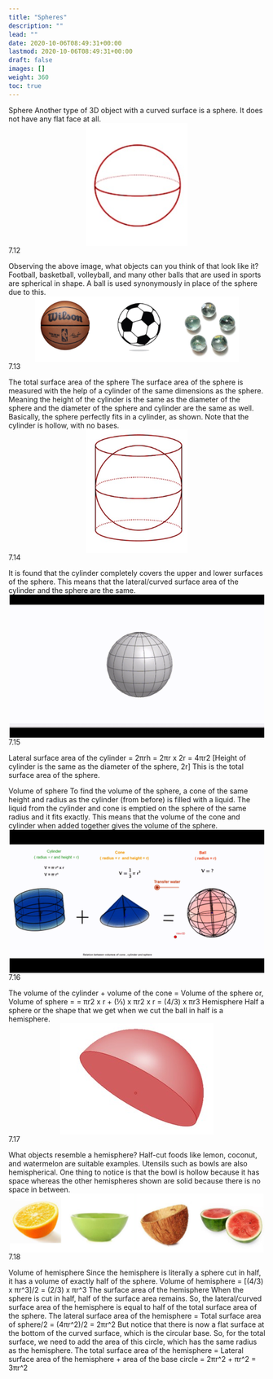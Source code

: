 ```yaml
---
title: "Spheres"
description: ""
lead: ""
date: 2020-10-06T08:49:31+00:00
lastmod: 2020-10-06T08:49:31+00:00
draft: false
images: []
weight: 360
toc: true
---
```


Sphere
Another type of 3D object with a curved surface is a sphere. It does not have any flat face at all. 
<img src="7_12_sphere.jpg" width="200" style="display: block; margin: 0 auto;">
7.12

Observing the above image, what objects can you think of that look like it?
Football, basketball, volleyball, and many other balls that are used in sports are spherical in shape. A ball is used synonymously in place of the sphere due to this.
<img src="7_13_spherical_objects.jpg" width="400" style="display: block; margin: 0 auto;">
7.13
 
The total surface area of the sphere
The surface area of the sphere is measured with the help of a cylinder of the same dimensions as the sphere. Meaning the height of the cylinder is the same as the diameter of the sphere and the diameter of the sphere and cylinder are the same as well. Basically, the sphere perfectly fits in a cylinder, as shown. Note that the cylinder is hollow, with no bases.
<img src="7_14_sphere_cylinder.jpg" width="200" style="display: block; margin: 0 auto;">
7.14

It is found that the cylinder completely covers the upper and lower surfaces of the sphere. This means that the lateral/curved surface area of the cylinder and the sphere are the same. 
<img src="7_15_sphere_total_surface_area.gif" width="500" style="display: block; margin: 0 auto;">
7.15

Lateral surface area of the cylinder = 2πrh = 2πr x 2r = 4πr2
[Height of cylinder is the same as the diameter of the sphere, 2r]
This is the total surface area of the sphere.

Volume of sphere
To find the volume of the sphere, a cone of the same height and radius as the cylinder (from before) is filled with a liquid. The liquid from the cylinder and cone is emptied on the sphere of the same radius and it fits exactly.
This means that the volume of the cone and cylinder when added together gives the volume of the sphere.
<img src="7_16_volume_of_cone_cylinder_sphere.gif" width="500" style="display: block; margin: 0 auto;">
7.16 

The volume of the cylinder + volume of the cone = Volume of the sphere
or, Volume of sphere = 
= πr2 x r + (⅓) x πr2 x r
= (4/3) x πr3
Hemisphere
Half a sphere or the shape that we get when we cut the ball in half is a hemisphere. 
<img src="7_17_hemisphere.jpg" width="300" style="display: block; margin: 0 auto;">
7.17

What objects resemble a hemisphere?
Half-cut foods like lemon, coconut, and watermelon are suitable examples. Utensils such as bowls are also hemispherical. One thing to notice is that the bowl is hollow because it has space whereas the other hemispheres shown are solid because there is no space in between. 
<img src="7_18_hemispherical_objects.jpg" width="500" style="display: block; margin: 0 auto;">
7.18



Volume of hemisphere
Since the hemisphere is literally a sphere cut in half, it has a volume of exactly half of the sphere.
Volume of hemisphere = [(4/3) x πr^3]/2 = (2/3) x πr^3
The surface area of the hemisphere
When the sphere is cut in half, half of the surface area remains. So, the lateral/curved surface area of the hemisphere is equal to half of the total surface area of the sphere.
The lateral surface area of the hemisphere = Total surface area of sphere/2
= (4πr^2)/2
= 2πr^2
But notice that there is now a flat surface at the bottom of the curved surface, which is the circular base. So, for the total surface, we need to add the area of this circle, which has the same radius as the hemisphere. 
The total surface area of the hemisphere = Lateral surface area of the hemisphere + area of the base circle
= 2πr^2 + πr^2
= 3πr^2
